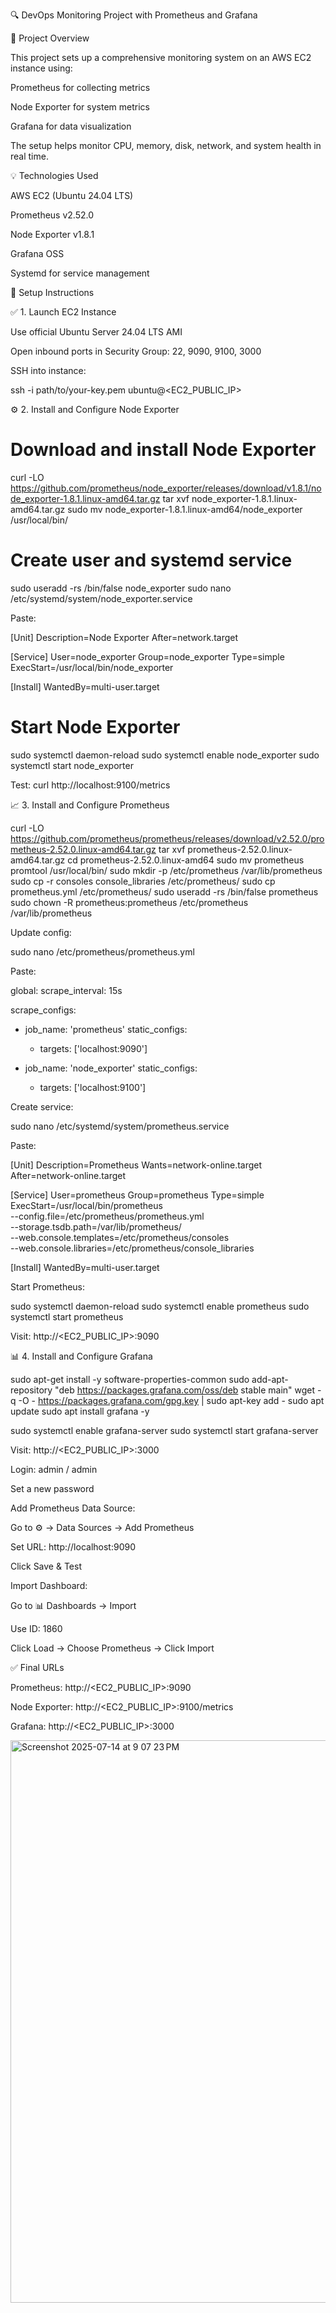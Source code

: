 🔍 DevOps Monitoring Project with Prometheus and Grafana

📌 Project Overview

This project sets up a comprehensive monitoring system on an AWS EC2 instance using:

Prometheus for collecting metrics

Node Exporter for system metrics

Grafana for data visualization

The setup helps monitor CPU, memory, disk, network, and system health in real time.

💡 Technologies Used

AWS EC2 (Ubuntu 24.04 LTS)

Prometheus v2.52.0

Node Exporter v1.8.1

Grafana OSS

Systemd for service management

🚀 Setup Instructions

✅ 1. Launch EC2 Instance

Use official Ubuntu Server 24.04 LTS AMI

Open inbound ports in Security Group: 22, 9090, 9100, 3000

SSH into instance:

ssh -i path/to/your-key.pem ubuntu@<EC2_PUBLIC_IP>

⚙️ 2. Install and Configure Node Exporter

# Download and install Node Exporter
curl -LO https://github.com/prometheus/node_exporter/releases/download/v1.8.1/node_exporter-1.8.1.linux-amd64.tar.gz
tar xvf node_exporter-1.8.1.linux-amd64.tar.gz
sudo mv node_exporter-1.8.1.linux-amd64/node_exporter /usr/local/bin/

# Create user and systemd service
sudo useradd -rs /bin/false node_exporter
sudo nano /etc/systemd/system/node_exporter.service

Paste:

[Unit]
Description=Node Exporter
After=network.target

[Service]
User=node_exporter
Group=node_exporter
Type=simple
ExecStart=/usr/local/bin/node_exporter

[Install]
WantedBy=multi-user.target

# Start Node Exporter
sudo systemctl daemon-reload
sudo systemctl enable node_exporter
sudo systemctl start node_exporter

Test: curl http://localhost:9100/metrics

📈 3. Install and Configure Prometheus

curl -LO https://github.com/prometheus/prometheus/releases/download/v2.52.0/prometheus-2.52.0.linux-amd64.tar.gz
tar xvf prometheus-2.52.0.linux-amd64.tar.gz
cd prometheus-2.52.0.linux-amd64
sudo mv prometheus promtool /usr/local/bin/
sudo mkdir -p /etc/prometheus /var/lib/prometheus
sudo cp -r consoles console_libraries /etc/prometheus/
sudo cp prometheus.yml /etc/prometheus/
sudo useradd -rs /bin/false prometheus
sudo chown -R prometheus:prometheus /etc/prometheus /var/lib/prometheus

Update config:

sudo nano /etc/prometheus/prometheus.yml

Paste:

global:
  scrape_interval: 15s

scrape_configs:
  - job_name: 'prometheus'
    static_configs:
      - targets: ['localhost:9090']

  - job_name: 'node_exporter'
    static_configs:
      - targets: ['localhost:9100']

Create service:

sudo nano /etc/systemd/system/prometheus.service

Paste:

[Unit]
Description=Prometheus
Wants=network-online.target
After=network-online.target

[Service]
User=prometheus
Group=prometheus
Type=simple
ExecStart=/usr/local/bin/prometheus \
  --config.file=/etc/prometheus/prometheus.yml \
  --storage.tsdb.path=/var/lib/prometheus/ \
  --web.console.templates=/etc/prometheus/consoles \
  --web.console.libraries=/etc/prometheus/console_libraries

[Install]
WantedBy=multi-user.target

Start Prometheus:

sudo systemctl daemon-reload
sudo systemctl enable prometheus
sudo systemctl start prometheus

Visit: http://<EC2_PUBLIC_IP>:9090

📊 4. Install and Configure Grafana

sudo apt-get install -y software-properties-common
sudo add-apt-repository "deb https://packages.grafana.com/oss/deb stable main"
wget -q -O - https://packages.grafana.com/gpg.key | sudo apt-key add -
sudo apt update
sudo apt install grafana -y

sudo systemctl enable grafana-server
sudo systemctl start grafana-server

Visit: http://<EC2_PUBLIC_IP>:3000

Login: admin / admin

Set a new password

Add Prometheus Data Source:

Go to ⚙️ → Data Sources → Add Prometheus

Set URL: http://localhost:9090

Click Save & Test

Import Dashboard:

Go to 📊 Dashboards → Import

Use ID: 1860

Click Load → Choose Prometheus → Click Import

✅ Final URLs

Prometheus: http://<EC2_PUBLIC_IP>:9090

Node Exporter: http://<EC2_PUBLIC_IP>:9100/metrics

Grafana: http://<EC2_PUBLIC_IP>:3000

<img width="1440" height="900" alt="Screenshot 2025-07-14 at 9 07 23 PM" src="https://github.com/user-attachments/assets/5f0f8a0c-2938-4290-acd9-0e9a84811a16" />
